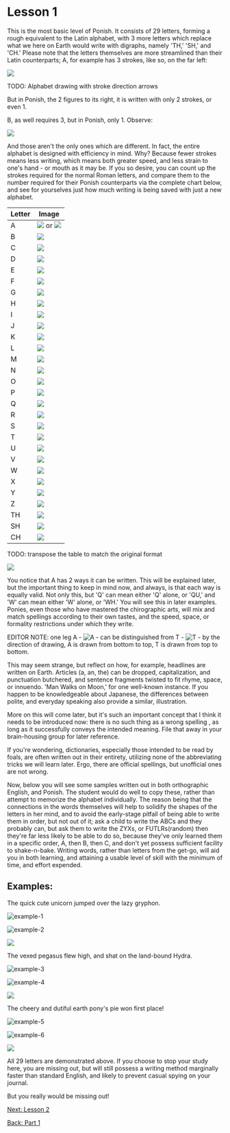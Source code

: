 # Lesson 1

This is the most basic level of Ponish. It consists of 29 letters, forming a
rough equivalent to the Latin alphabet, with 3 more letters which replace what
we here on Earth would write with digraphs, namely 'TH,' 'SH,' and 'CH.' Please
note that the letters themselves are more streamlined than their Latin
counterparts; A, for example has 3 strokes, like so, on the far left:

![](./original-images/001.png)

TODO: Alphabet drawing with stroke direction arrows

But in Ponish, the 2 figures to its right, it is written with only 2 strokes, or
even 1.

B, as well requires 3, but in Ponish, only 1. Observe:

![](./original-images/002.png)

And those aren't the only ones which are different. In fact, the entire alphabet
is designed with efficiency in mind. Why? Because fewer strokes means less
writing, which means both greater speed, and less strain to one's hand - or
mouth as it may be. If you so desire, you can count up the strokes required for
the normal Roman letters, and compare them to the number required for their
Ponish counterparts via the complete chart below, and see for yourselves just
how much writing is being saved with just a new alphabet.

| Letter | Image                                                           |
| ------ | --------------------------------------------------------------- |
| A      | ![](./alphabet/A-two-legs.svg) or ![](./alphabet/A-one-leg.svg) |
| B      | ![](./alphabet/B.svg)                                           |
| C      | ![](./alphabet/C.svg)                                           |
| D      | ![](./alphabet/D.svg)                                           |
| E      | ![](./alphabet/E.svg)                                           |
| F      | ![](./alphabet/F.svg)                                           |
| G      | ![](./alphabet/G.svg)                                           |
| H      | ![](./alphabet/H.svg)                                           |
| I      | ![](./alphabet/I.svg)                                           |
| J      | ![](./alphabet/J.svg)                                           |
| K      | ![](./alphabet/K.svg)                                           |
| L      | ![](./alphabet/L.svg)                                           |
| M      | ![](./alphabet/M.svg)                                           |
| N      | ![](./alphabet/N.svg)                                           |
| O      | ![](./alphabet/O.svg)                                           |
| P      | ![](./alphabet/P.svg)                                           |
| Q      | ![](./alphabet/Q.svg)                                           |
| R      | ![](./alphabet/R.svg)                                           |
| S      | ![](./alphabet/S.svg)                                           |
| T      | ![](./alphabet/T.svg)                                           |
| U      | ![](./alphabet/U.svg)                                           |
| V      | ![](./alphabet/V.svg)                                           |
| W      | ![](./alphabet/W.svg)                                           |
| X      | ![](./alphabet/X.svg)                                           |
| Y      | ![](./alphabet/Y.svg)                                           |
| Z      | ![](./alphabet/Z.svg)                                           |
| TH     | ![](./alphabet/ð.svg)                                           |
| SH     | ![](./alphabet/ʃ.svg)                                           |
| CH     | ![](./alphabet/ʧ.svg)                                           |

TODO: transpose the table to match the original format

![](./original-images/003.png)

You notice that A has 2 ways it can be written. This will be explained later,
but the important thing to keep in mind now, and always, is that each way is
equally valid. Not only this, but 'Q' can mean either 'Q' alone, or 'QU,' and
'W' can mean either 'W' alone, or 'WH.' You will see this in later examples.
Ponies, even those who have mastered the chirographic arts, will mix and match
spellings according to their own tastes, and the speed, space, or formality
restrictions under which they write.

EDITOR NOTE: one leg A - ![A](./alphabet/A-one-leg.svg) - can be distinguished
from T - ![T](./alphabet/T.svg) - by the direction of drawing,
A is drawn from bottom to top, T is drawn from top to bottom.

This may seem strange, but reflect on how, for example, headlines are written on
Earth. Articles (a, an, the) can be dropped, capitalization, and punctuation
butchered, and sentence fragments twisted to fit rhyme, space, or innuendo. 'Man
Walks on Moon,' for one well-known instance. If you happen to be knowledgeable
about Japanese, the differences between polite, and everyday speaking also
provide a similar, illustration.

More on this will come later, but it's such an important concept that I think it
needs to be introduced now: there is no such thing as a wrong spelling , as long
as it successfully conveys the intended meaning. File that away in your
brain-housing group for later reference.

If you're wondering, dictionaries, especially those intended to be read by
foals, are often written out in their entirety, utilizing none of the
abbreviating tricks we will learn later. Ergo, there are official spellings, but
unofficial ones are not wrong.

Now, below you will see some samples written out in both orthographic English,
and Ponish. The student would do well to copy these, rather than attempt to
memorize the alphabet individually. The reason being that the connections in the
words themselves will help to solidify the shapes of the letters in her mind,
and to avoid the early-stage pitfall of being able to write them in order, but
not out of it; ask a child to write the ABCs and they probably can, but ask them
to write the ZYXs, or FUTLRs(random) then they're far less likely to be able to
do so, because they've only learned them in a specific order, A, then B, then C,
and don't yet possess sufficient facility to shake-n-bake. Writing words, rather
than letters from the get-go, will aid you in both learning, and attaining a
usable level of skill with the minimum of time, and effort expended.

## Examples:

The quick cute unicorn jumped over the lazy gryphon.

![example-1](./lesson-1/example-1.svg)

![example-2](./lesson-1/example-2.svg)

![](./original-images/004.png)

The vexed pegasus flew high, and shat on the land-bound Hydra.

![example-3](./lesson-1/example-3.svg)

![example-4](./lesson-1/example-4.svg)

![](./original-images/005.png)

The cheery and dutiful earth pony's pie won first place!

![example-5](./lesson-1/example-5.svg)

![example-6](./lesson-1/example-6.svg)

![](./original-images/006.png)

All 29 letters are demonstrated above. If you choose to stop your study here,
you are missing out, but will still possess a writing method marginally faster
than standard English, and likely to prevent casual spying on your journal.

But you really would be missing out!

[Next: Lesson 2](./part-1-lesson-2.md)

[Back: Part 1](./part-1.md)
